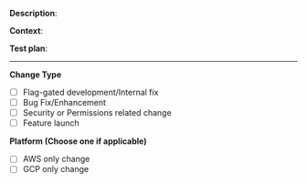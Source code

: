 **Description**:

**Context**:

**Test plan**:

---

**Change Type**
  - [ ] Flag-gated development/Internal fix
  - [ ] Bug Fix/Enhancement
  - [ ] Security or Permissions related change
  - [ ] Feature launch

**Platform (Choose one if applicable)**
  - [ ] AWS only change
  - [ ] GCP only change
